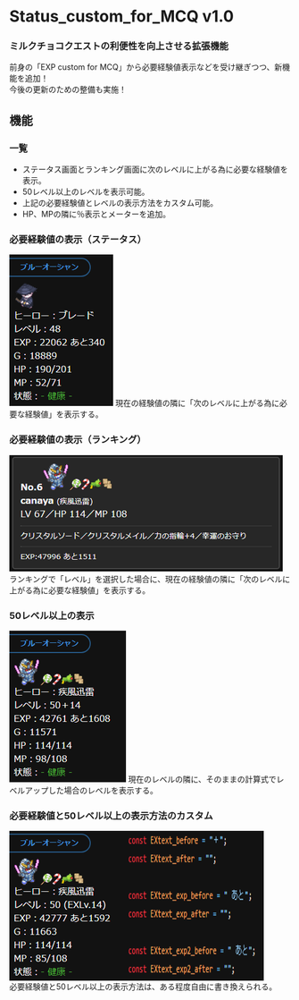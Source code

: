 # Status_custom_for_MCQ v1.0
### ミルクチョコクエストの利便性を向上させる拡張機能
前身の「EXP custom for MCQ」から必要経験値表示などを受け継ぎつつ、新機能を追加！  
今後の更新のための整備も実施！

## 機能
### 一覧
- ステータス画面とランキング画面に次のレベルに上がる為に必要な経験値を表示。  
- 50レベル以上のレベルを表示可能。
- 上記の必要経験値とレベルの表示方法をカスタム可能。
- HP、MPの隣に％表示とメーターを追加。

### 必要経験値の表示（ステータス）
<img src="./images/need_exp_status.png" alt="need_exp_status" title="need_exp_status">
現在の経験値の隣に「次のレベルに上がる為に必要な経験値」を表示する。
  
### 必要経験値の表示（ランキング）
<img src="./images/need_exp_ranking.png" alt="need_exp_ranking" title="need_exp_ranking">
ランキングで「レベル」を選択した場合に、現在の経験値の隣に「次のレベルに上がる為に必要な経験値」を表示する。
  
### 50レベル以上の表示
<img src="./images/ex_level.png" alt="ex_level" title="ex_level">
現在のレベルの隣に、そのままの計算式でレベルアップした場合のレベルを表示する。

### 必要経験値と50レベル以上の表示方法のカスタム
<div style="display: flex;">
<img src="./images/text_custom1.png" alt="text_custom" title="text_custom">
<img src="./images/text_custom2.png" alt="text_custom" title="text_custom">
</div>
必要経験値と50レベル以上の表示方法は、ある程度自由に書き換えられる。
